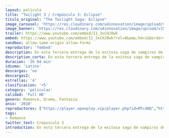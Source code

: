 ```yaml
---
layout: pelicula
title: "Twilight 3 / Crepúsculo 3: Eclipse"
titulo_original: "The Twilight Saga: Eclipse"
image_carousel: 'https://res.cloudinary.com/u4innovation/image/upload/v1565064911/crespusculo3-min_epk8or.jpg'
image_banner: 'https://res.cloudinary.com/u4innovation/image/upload/v1565064914/crepusculo-1-min_outol1.jpg'
trailer: https://www.youtube.com/embed/I1_3xCHJ0wk
embed: https://www.youtube.com/embed/I1_3xCHJ0wk?rel=0&amp;hd=1&border=0&wmode=opaque&enablejsapi=1&modestbranding=1&controls=1&showinfo=1
sandbox: allow-same-origin allow-forms
reproductor: 'fembed'
description: En esta tercera entrega de la exitosa saga de vampiros de las novelas de Stephenie Meyer, Bella tendrá que elegir entre Edward y Jacob. La ciudad de Seattle es devastada por una serie de misteriosos asesinatos que va en aumento, mientras una vampiresa busca venganza. Bella debe escoger entre su amor por Edward y su amistad con Jacob, consciente de que su decisión puede iniciar una batalla entre vampiros y licántropos. Rodeada de peligro y con su graduación acercándose, ahora se enfrenta a la decisión más importante de su vida.
description_corta: En esta tercera entrega de la exitosa saga de vampiros de las novelas de Stephenie Meyer, Bella tendrá que elegir entre Edward y Jacob. La ciudad de Seattle es devastada por una serie de misteriosos asesinatos que va en aumento, mientras una vampiresa busca venganza. Bella debe...
duracion: '2h 04 min'
idioma: 'Latino'
descargas: 'no'
descargas2:
estrellas: '4'
clasificacion: '+5'
category: 'peliculas'
calidad: 'Full HD'
genero: Romance, Drama, Fantasía
anio: '2010'
reproductores: ["https://player.openplay.vip/player.php?id=MTc4NQ","https://tutumeme.net/embed/player.php?u=bXQ3ajJOaW1wcFRGcEs2VW5XRGExTlRPMytmUnc3bHVwcWhoenVIUjI5SHF5TlNwc0taaG1jN2gwZHZSNTlIRHVhV2tZWitkNUtDVDNOL1ZvYW1rYjJ0b242WT0"]
tags:
- Romance
twitter_text: Crepusculo 3
introduction: En esta tercera entrega de la exitosa saga de vampiros de las novelas de Stephenie Meyer, Bella tendrá que elegir entre Edward y Jacob. La ciudad de Seattle es devastada por una serie de misteriosos asesinatos que va en aumento, mientras una vampiresa busca venganza. Bella debe...
---
```



 







